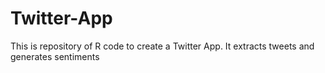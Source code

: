 # Twitter-App
This is repository of R code to create a Twitter App. It extracts tweets and generates sentiments
